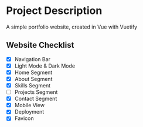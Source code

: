 # Project Description

A simple portfolio website, created in Vue with Vuetify

## Website Checklist

- [x] Navigation Bar
- [x] Light Mode & Dark Mode
- [x] Home Segment
- [x] About Segment
- [x] Skills Segment
- [ ] Projects Segment
- [x] Contact Segment
- [x] Mobile View
- [x] Deployment
- [x] Favicon
